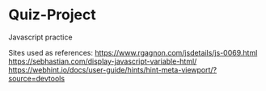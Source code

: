 # Quiz-Project
 Javascript practice

Sites used as references:
https://www.rgagnon.com/jsdetails/js-0069.html
https://sebhastian.com/display-javascript-variable-html/
https://webhint.io/docs/user-guide/hints/hint-meta-viewport/?source=devtools
